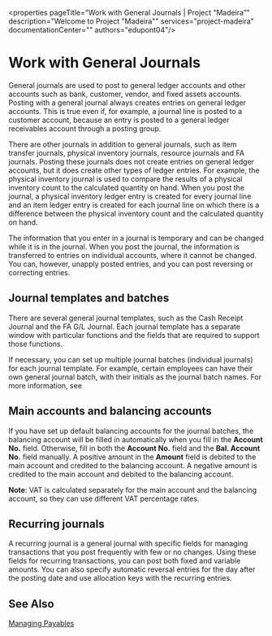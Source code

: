 <properties
	pageTitle="Work with General Journals | Project “Madeira”"
        description="Welcome to Project "Madeira"" 
        services="project-madeira" 
        documentationCenter=""
        authors="edupont04"/>
<tags
    ms.service="project-madeira"
    ms.topic="article"
    ms.devlang="na"
    ms.tgt_pltfrm="na"
    ms.workload="Madeira"
    ms.date="05/12/2016"
    ms.author="edupont04" />
    
# Work with General Journals
General journals are used to post to general ledger accounts and other accounts such as bank, customer, vendor, and fixed assets accounts. Posting with a general journal always creates entries on general ledger accounts. This is true even if, for example, a journal line is posted to a customer account, because an entry is posted to a general ledger receivables account through a posting group.

There are other journals in addition to general journals, such as item transfer journals, physical inventory journals, resource journals and FA journals. Posting these journals does not create entries on general ledger accounts, but it does create other types of ledger entries. For example, the physical inventory journal is used to compare the results of a physical inventory count to the calculated quantity on hand. When you post the journal, a physical inventory ledger entry is created for every journal line and an item ledger entry is created for each journal line on which there is a difference between the physical inventory count and the calculated quantity on hand.

The information that you enter in a journal is temporary and can be changed while it is in the journal. When you post the journal, the information is transferred to entries on individual accounts, where it cannot be changed. You can, however, unapply posted entries, and you can post reversing or correcting entries.

## Journal templates and batches
There are several general journal templates, such as the Cash Receipt Journal and the FA G/L Journal. Each journal template has a separate window with particular functions and the fields that are required to support those functions.

If necessary, you can set up multiple journal batches (individual journals) for each journal template. For example, certain employees can have their own general journal batch, with their initials as the journal batch names. For more information, see

## Main accounts and balancing accounts
If you have set up default balancing accounts for the journal batches, the balancing account will be filled in automatically when you fill in the **Account No.** field. Otherwise, fill in both the **Account No.** field and the **Bal. Account No.** field manually. A positive amount in the **Amount** field is debited to the main account and credited to the balancing account. A negative amount is credited to the main account and debited to the balancing account.

**Note**: VAT is calculated separately for the main account and the balancing account, so they can use different VAT percentage rates.

## Recurring journals
A recurring journal is a general journal with specific fields for managing transactions that you post frequently with few or no changes. Using these fields for recurring transactions, you can post both fixed and variable amounts. You can also specify automatic reversal entries for the day after the posting date and use allocation keys with the recurring entries.

## See Also
[Managing Payables](payables-manage-payables.md)










